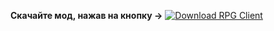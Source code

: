 **Скачайте мод, нажав на кнопку ->** [![Download RPG Client](https://img.shields.io/badge/download-RPG_Client-blue.svg)](https://github.com/FADE365/RPG-Client/releases/download/3.8/RPG_Client_Alpha_3_8.jar)
